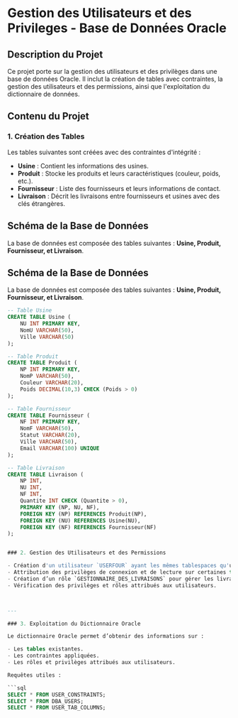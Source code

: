 # Gestion des Utilisateurs et des Privileges - Base de Données Oracle

## Description du Projet

Ce projet porte sur la gestion des utilisateurs et des privilèges dans une base de données Oracle. Il inclut la création de tables avec contraintes, la gestion des utilisateurs et des permissions, ainsi que l'exploitation du dictionnaire de données.

## Contenu du Projet

### 1. Création des Tables

Les tables suivantes sont créées avec des contraintes d'intégrité :

- **Usine** : Contient les informations des usines.
- **Produit** : Stocke les produits et leurs caractéristiques (couleur, poids, etc.).
- **Fournisseur** : Liste des fournisseurs et leurs informations de contact.
- **Livraison** : Décrit les livraisons entre fournisseurs et usines avec des clés étrangères.

## Schéma de la Base de Données

La base de données est composée des tables suivantes : **Usine, Produit, Fournisseur, et Livraison**.

## Schéma de la Base de Données

La base de données est composée des tables suivantes : **Usine, Produit, Fournisseur, et Livraison**.

```sql
-- Table Usine
CREATE TABLE Usine (
    NU INT PRIMARY KEY,
    NomU VARCHAR(50),
    Ville VARCHAR(50)
);

-- Table Produit
CREATE TABLE Produit (
    NP INT PRIMARY KEY,
    NomP VARCHAR(50),
    Couleur VARCHAR(20),
    Poids DECIMAL(10,3) CHECK (Poids > 0)
);

-- Table Fournisseur
CREATE TABLE Fournisseur (
    NF INT PRIMARY KEY,
    NomF VARCHAR(50),
    Statut VARCHAR(20),
    Ville VARCHAR(50),
    Email VARCHAR(100) UNIQUE
);

-- Table Livraison
CREATE TABLE Livraison (
    NP INT,
    NU INT,
    NF INT,
    Quantite INT CHECK (Quantite > 0),
    PRIMARY KEY (NP, NU, NF),
    FOREIGN KEY (NP) REFERENCES Produit(NP),
    FOREIGN KEY (NU) REFERENCES Usine(NU),
    FOREIGN KEY (NF) REFERENCES Fournisseur(NF)
);


### 2. Gestion des Utilisateurs et des Permissions

- Création d'un utilisateur `USERFOUR` ayant les mêmes tablespaces qu'un autre utilisateur.
- Attribution des privilèges de connexion et de lecture sur certaines tables.
- Création d’un rôle `GESTIONNAIRE_DES_LIVRAISONS` pour gérer les livraisons et les produits.
- Vérification des privilèges et rôles attribués aux utilisateurs.



---

### 3. Exploitation du Dictionnaire Oracle

Le dictionnaire Oracle permet d’obtenir des informations sur :

- Les tables existantes.
- Les contraintes appliquées.
- Les rôles et privilèges attribués aux utilisateurs.

Requêtes utiles :

```sql
SELECT * FROM USER_CONSTRAINTS;
SELECT * FROM DBA_USERS;
SELECT * FROM USER_TAB_COLUMNS;
